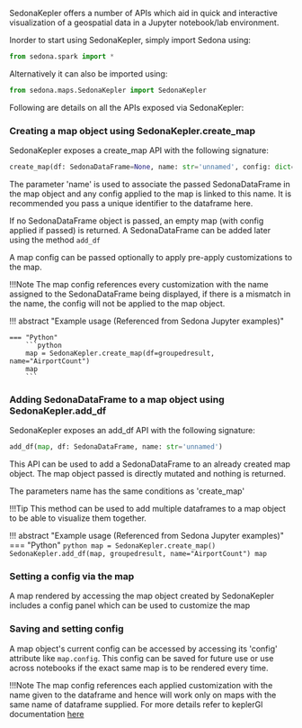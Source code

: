 SedonaKepler offers a number of APIs which aid in quick and interactive visualization of a geospatial data in a Jupyter notebook/lab environment.

Inorder to start using SedonaKepler, simply import Sedona using:
```python
from sedona.spark import *
```

Alternatively it can also be imported using:
```python
from sedona.maps.SedonaKepler import SedonaKepler
```

Following are details on all the APIs exposed via SedonaKepler:

### **Creating a map object using SedonaKepler.create_map**

SedonaKepler exposes a create_map API with the following signature:

```python
create_map(df: SedonaDataFrame=None, name: str='unnamed', config: dict=None) -> map
```

The parameter 'name' is used to associate the passed SedonaDataFrame in the map object and any config applied to the map is linked to this name. It is recommended you pass a unique identifier to the dataframe here.

If no SedonaDataFrame object is passed, an empty map (with config applied if passed) is returned. A SedonaDataFrame can be added later using the method `add_df`

A map config can be passed optionally to apply pre-apply customizations to the map.

!!!Note
    The map config references every customization with the name assigned to the SedonaDataFrame being displayed, if there is a mismatch in the name, the config will not be applied to the map object.

!!! abstract "Example usage (Referenced from Sedona Jupyter examples)"

	=== "Python"
		```python
		map = SedonaKepler.create_map(df=groupedresult, name="AirportCount")
		map
		```

### **Adding SedonaDataFrame to a map object using SedonaKepler.add_df**

SedonaKepler exposes an add_df API with the following signature:

```python
add_df(map, df: SedonaDataFrame, name: str='unnamed')
```

This API can be used to add a SedonaDataFrame to an already created map object. The map object passed is directly mutated and nothing is returned.

The parameters name has the same conditions as 'create_map'

!!!Tip
    This method can be used to add multiple dataframes to a map object to be able to visualize them together.

!!! abstract "Example usage (Referenced from Sedona Jupyter examples)"
    === "Python"
    ```python
    map = SedonaKepler.create_map()
    SedonaKepler.add_df(map, groupedresult, name="AirportCount")
    map
    ```

### **Setting a config via the map**

A map rendered by accessing the map object created by SedonaKepler includes a config panel which can be used to customize the map

### **Saving and setting config**

A map object's current config can be accessed by accessing its 'config' attribute like `map.config`. This config can be saved for future use or use across notebooks if the exact same map is to be rendered every time.

!!!Note
    The map config references each applied customization with the name given to the dataframe and hence will work only on maps with the same name of dataframe supplied.
    For more details refer to keplerGl documentation [here](https://docs.kepler.gl/docs/keplergl-jupyter#6.-match-config-with-data)
